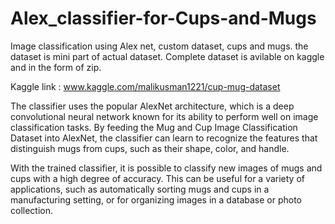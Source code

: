 # Alex_classifier-for-Cups-and-Mugs
Image classification using Alex net, custom dataset, cups and mugs.
the dataset is mini part of actual dataset. Complete dataset is avilable on kaggle and in the form of zip.

Kaggle link : www.kaggle.com/malikusman1221/cup-mug-dataset



The classifier uses the popular AlexNet architecture, which is a deep convolutional neural network known for its ability to perform well on image classification tasks. By feeding the Mug and Cup Image Classification Dataset into AlexNet, the classifier can learn to recognize the features that distinguish mugs from cups, such as their shape, color, and handle.

With the trained classifier, it is possible to classify new images of mugs and cups with a high degree of accuracy. This can be useful for a variety of applications, such as automatically sorting mugs and cups in a manufacturing setting, or for organizing images in a database or photo collection.
